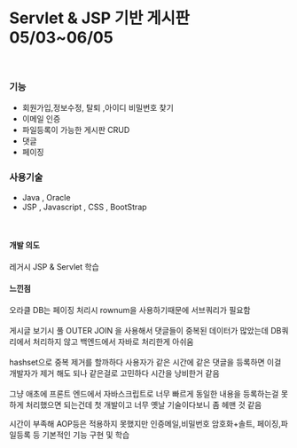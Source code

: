<h1>Servlet & JSP 기반 게시판  05/03~06/05 </h1>
<br/>
<h3>기능</h3>
<ul>
<li>회원가입,정보수정, 탈퇴 ,아이디 비밀번호 찾기</li>
<li>이메일 인증</li>
 <li>파일등록이 가능한 게시판 CRUD</li>
  <li>댓글</li>
  <li>페이징</li>
  
</ul>
<h3>사용기술</h3>
<ul>
 <li>Java , Oracle</li>
<li>JSP , Javascript , CSS , BootStrap </li>

</ul>
<br/>
<h4>개발 의도</h4>
<p>레거시 JSP & Servlet 학습 
<br/>
</p>
<h4>느낀점</h4>
<p>오라클 DB는 페이징 처리시 rownum을 사용하기때문에 서브쿼리가 필요함 
<br/><br/>
  게시글 보기시 풀 OUTER JOIN 을 사용해서 댓글들이 중복된 데이터가 많았는데 DB쿼리에서 처리하지 않고 백엔드에서 자바로 처리한게 아쉬움 
  <br/><br/>
  hashset으로 중복 제거를 할까하다 사용자가 같은 시간에 같은 댓글을 등록하면 이걸 개발자가 제거 해도 되나 같은걸로 고민하다 시간을 낭비한거 같음
  <br/> <br/>
  그냥 애초에 프론트 엔드에서 자바스크립트로 너무 빠르게 동일한 내용을 등록하는걸 못하게 처리했으면 되는건데 첫 개발이고 너무 옛날 기술이다보니 좀 헤맨 것 같음   
  <br/>

  시간이 부족해 AOP등은 적용하지 못했지만 인증메일,비밀번호 암호화+솔트, 페이징,파일등록 등 기본적인 기능 구현 및 학습
</p>
